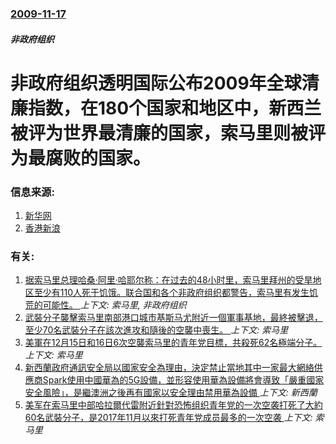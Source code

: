 ### [2009-11-17](/news/2009/11/17/index.md)

##### 非政府组织
# 非政府组织透明国际公布2009年全球清廉指数，在180个国家和地区中，新西兰被评为世界最清廉的国家，索马里则被评为最腐败的国家。 




### 信息来源:

1. [新华网](http://news.xinhuanet.com/world/2009-11/18/content_12479040.htm)
2. [香港新浪](https://web.archive.org/web/20100225141633/http://news.sina.com.hk/cgi-bin/nw/show.cgi/32/1/1/1331853/1.html)

### 有关:

1. [据索马里总理哈桑·阿里·哈耶尔称：在过去的48小时里，索马里拜州的受旱地区至少有110人死于饥饿。联合国和各个非政府组织都警告，索马里有发生饥荒的可能性。 ](/news/2017/03/4/据索马里总理哈桑-阿里-哈耶尔称-在过去的48小时里-索马里拜州的受旱地区至少有110人死于饥饿-联合国和各个非政府组织.md) _上下文: 索马里, 非政府组织_
2. [武裝分子襲擊索马里南部港口城市基斯马尤附近一個軍事基地，最終被擊退，至少70名武裝分子在該次進攻和隨後的空襲中喪生。 ](/news/2019/01/19/武裝分子襲擊索马里南部港口城市基斯马尤附近一個軍事基地-最終被擊退-至少70名武裝分子在該次進攻和隨後的空襲中喪生.md) _上下文: 索马里_
3. [美軍在12月15日和16日6次空襲索马里的青年党目標，共殺死62名極端分子。 ](/news/2018/12/16/美軍在12月15日和16日6次空襲索马里的青年党目標-共殺死62名極端分子.md) _上下文: 索马里_
4. [新西蘭政府通訊安全局以國家安全為理由，決定禁止當地其中一家最大網絡供應商Spark使用中國華為的5G設備，並形容使用華為設備將會導致「嚴重國家安全風險」，是繼澳洲之後再有國家以安全理由禁用華為設備 ](/news/2018/11/28/新西蘭政府通訊安全局以國家安全為理由-決定禁止當地其中一家最大網絡供應商Spark使用中國華為的5G設備-並形容使用華為.md) _上下文: 新西蘭_
5. [美军在索马里中部哈拉爾代雷附近針對恐怖组织青年党的一次空袭打死了大約60名武裝分子，是2017年11月以來打死青年党成员最多的一次空袭 ](/news/2018/10/12/美军在索马里中部哈拉爾代雷附近針對恐怖组织青年党的一次空袭打死了大約60名武裝分子-是2017年11月以來打死青年党成员.md) _上下文: 索马里_
